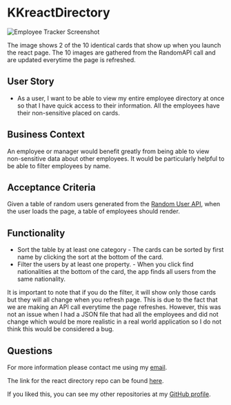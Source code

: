 # KKreactDirectory

![Employee Tracker Screenshot](https://user-images.githubusercontent.com/68077734/101436948-c688ac00-38d4-11eb-980d-1ab93325dca0.png)

The image shows 2 of the 10 identical cards that show up when you launch the react page.  The 10 images are gathered from the RandomAPI call and are updated everytime the page is refreshed.  

## User Story
- As a user, I want to be able to view my entire employee directory at once so that I have quick access to their information.  All the employees have their non-sensitive placed on cards.

## Business Context
An employee or manager would benefit greatly from being able to view non-sensitive data about other employees. It would be particularly helpful to be able to filter employees by name.

## Acceptance Criteria
Given a table of random users generated from the [Random User API](https://randomuser.me/), when the user loads the page, a table of employees should render.

## Functionality
- Sort the table by at least one category - The cards can be sorted by first name by clicking the sort at the bottom of the card.
- Filter the users by at least one property. - When you click find nationalities at the bottom of the card, the app finds all users from the same nationality. 

It is important to note that if you do the filter, it will show only those cards but they will all change when you refresh page.  This is due to the fact that we are making an API call everytime the page refreshes.  However, this was not an issue when I had a JSON file that had all the employees and did not change which would be more realistic in a real world application so I do not think this would be considered a bug.   

## Questions

For more information please contact me using my [email](keremukaraman@gmail.com).

The link for the react directory repo can be found [here](https://github.com/KKaraman/KKreactDirectory).

If you liked this, you can see my other repositories at my [GitHub profile](https://github.com/KKaraman).




